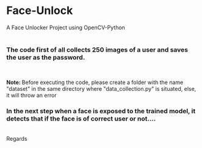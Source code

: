 # Face-Unlock
A Face Unlocker Project using OpenCV-Python
<br><br>

### The code first of all collects 250 images of a user and saves the user as the password.
<br>

<b> Note: </b>Before executing the code, please create a folder with the name "dataset" in the same directory where "data_collection.py" is situated, else, it will throw an error
<br>

### In the next step when a face is exposed to the trained model, it detects that if the face is of correct user or not....

<br>
Regards
